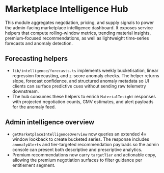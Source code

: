 # Marketplace Intelligence Hub

This module aggregates negotiation, pricing, and supply signals to power the admin-facing marketplace intelligence dashboard. It exposes service helpers that compute rolling-window metrics, trending material insights, premium-focused recommendations, as well as lightweight time-series forecasts and anomaly detection.

## Forecasting helpers

- `lib/intelligence/forecasts.ts` implements weekly bucketisation, linear regression forecasting, and z-score anomaly checks. The helper returns slope, forecast confidence, and structured anomaly metadata so UI clients can surface predictive cues without sending raw telemetry downstream.
- The hub consumes these helpers to enrich `MaterialInsight` responses with projected negotiation counts, GMV estimates, and alert payloads for the anomaly feed.

## Admin intelligence overview

- `getMarketplaceIntelligenceOverview` now queries an extended 4× window lookback to create bucketed series. The response includes `anomalyAlerts` and tier-targeted recommendation payloads so the admin console can present both descriptive and prescriptive analytics.
- Premium recommendations now carry `targetTier` and actionable copy, allowing the premium negotiation surfaces to filter guidance per entitlement segment.
